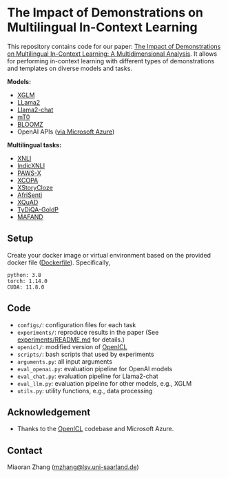 # The Impact of Demonstrations on Multilingual In-Context Learning
This repository contains code for our paper: 
[The Impact of Demonstrations on Multilingual In-Context Learning: A Multidimensional Analysis](https://arxiv.org/abs/2402.12976).
It allows for performing in-context learning with different types of demonstrations and templates 
on diverse models and tasks.  

**Models:**
- [XGLM](https://huggingface.co/facebook/xglm-7.5B)
- [LLama2](https://huggingface.co/meta-llama/Llama-2-13b-hf)
- [Llama2-chat](https://huggingface.co/meta-llama/Llama-2-13b-chat-hf)
- [mT0](https://huggingface.co/bigscience/mt0-xxl)
- [BLOOMZ](https://huggingface.co/bigscience/bloomz-7b1)
- OpenAI APIs ([via Microsoft Azure](https://learn.microsoft.com/en-us/azure/ai-services/openai/))

**Multilingual tasks:**
- [XNLI](https://huggingface.co/datasets/facebook/xnli)
- [IndicXNLI](https://huggingface.co/datasets/Divyanshu/indicxnli)
- [PAWS-X](https://huggingface.co/datasets/google-research-datasets/paws-x)
- [XCOPA](https://huggingface.co/datasets/cambridgeltl/xcopa)
- [XStoryCloze](https://huggingface.co/datasets/juletxara/xstory_cloze)
- [AfriSenti](https://huggingface.co/datasets/shmuhammad/AfriSenti-twitter-sentiment)
- [XQuAD](https://huggingface.co/datasets/google/xquad)
- [TyDiQA-GoldP](https://huggingface.co/datasets/khalidalt/tydiqa-goldp)
- [MAFAND](https://huggingface.co/datasets/masakhane/mafand)

## Setup
Create your docker image or virtual environment based on the provided docker file ([Dockerfile](https://github.com/uds-lsv/multilingual-icl-analysis/blob/master/Dockerfile)). Specifically,
```
python: 3.8
torch: 1.14.0
CUDA: 11.8.0
```

## Code
- `configs/`: configuration files for each task  
- `experiments/`: reproduce results in the paper (See [experiments/README.md](https://github.com/uds-lsv/multilingual-icl-analysis/tree/master/experiments) for details.)
- `openicl/`: modified version of [OpenICL](https://github.com/Shark-NLP/OpenICL)
- `scripts/`: bash scripts that used by experiments
- `arguments.py`: all input arguments
- `eval_openai.py`: evaluation pipeline for OpenAI models
- `eval_chat.py`: evaluation pipeline for Llama2-chat
- `eval_llm.py`: evaluation pipeline for other models, e.g., XGLM
- `utils.py`: utility functions, e.g., data processing 

## Acknowledgement
- Thanks to the [OpenICL](https://github.com/Shark-NLP/OpenICL) codebase 
and Microsoft Azure. 

## Contact
Miaoran Zhang (mzhang@lsv.uni-saarland.de)


